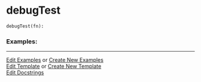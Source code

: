 # <a id="Peeves.TestUtils.debugTest">debugTest</a>

```python
debugTest(fn): 
```
 

### Examples: 


___

[Edit Examples](https://github.com/McCoyGroup/References/edit/gh-pages/Documentation/examples/Peeves/TestUtils/debugTest.md) or 
[Create New Examples](https://github.com/McCoyGroup/References/new/gh-pages/?filename=Documentation/examples/Peeves/TestUtils/debugTest.md) <br/>
[Edit Template](https://github.com/McCoyGroup/References/edit/gh-pages/Documentation/templates/Peeves/TestUtils/debugTest.md) or 
[Create New Template](https://github.com/McCoyGroup/References/new/gh-pages/?filename=Documentation/templates/Peeves/TestUtils/debugTest.md) <br/>
[Edit Docstrings](https://github.com/McCoyGroup/Peeves/edit/master/TestUtils.py?message=Update%20Docs)